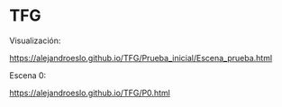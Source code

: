 # TFG

Visualización:

https://alejandroeslo.github.io/TFG/Prueba_inicial/Escena_prueba.html


Escena 0:

https://alejandroeslo.github.io/TFG/P0.html
